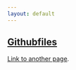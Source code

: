 ```yaml
---
layout: default
---
```

[Githubfiles](https://github.com/forgeproject/forgeproject.github.io/tree/main)
---
[Link to another page](./another-page.html).

